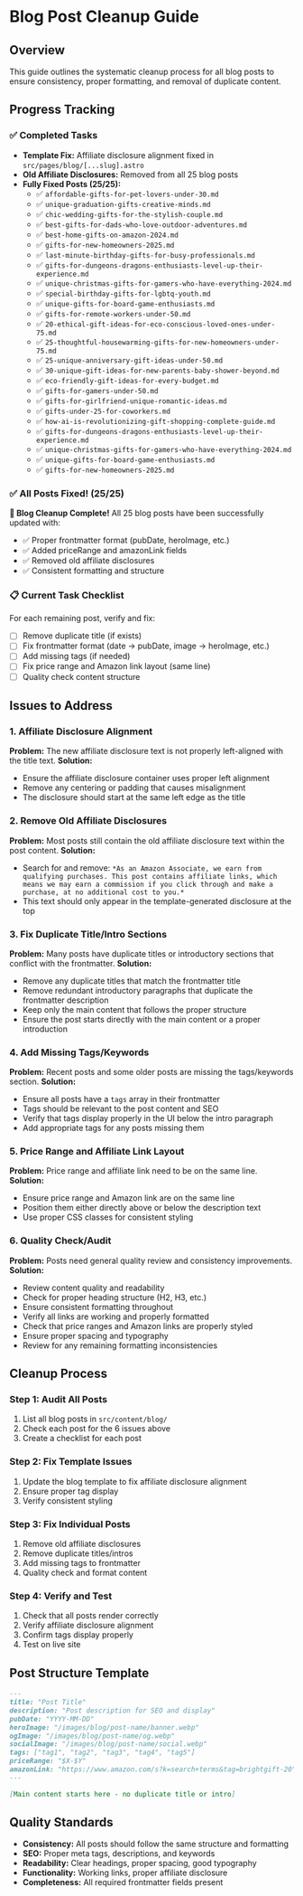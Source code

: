 # Blog Post Cleanup Guide

## Overview
This guide outlines the systematic cleanup process for all blog posts to ensure consistency, proper formatting, and removal of duplicate content.

## Progress Tracking

### ✅ Completed Tasks
- **Template Fix:** Affiliate disclosure alignment fixed in `src/pages/blog/[...slug].astro`
- **Old Affiliate Disclosures:** Removed from all 25 blog posts
- **Fully Fixed Posts (25/25):**
  - ✅ `affordable-gifts-for-pet-lovers-under-30.md`
  - ✅ `unique-graduation-gifts-creative-minds.md`
  - ✅ `chic-wedding-gifts-for-the-stylish-couple.md`
  - ✅ `best-gifts-for-dads-who-love-outdoor-adventures.md`
  - ✅ `best-home-gifts-on-amazon-2024.md`
  - ✅ `gifts-for-new-homeowners-2025.md`
  - ✅ `last-minute-birthday-gifts-for-busy-professionals.md`
  - ✅ `gifts-for-dungeons-dragons-enthusiasts-level-up-their-experience.md`
  - ✅ `unique-christmas-gifts-for-gamers-who-have-everything-2024.md`
  - ✅ `special-birthday-gifts-for-lgbtq-youth.md`
  - ✅ `unique-gifts-for-board-game-enthusiasts.md`
  - ✅ `gifts-for-remote-workers-under-50.md`
  - ✅ `20-ethical-gift-ideas-for-eco-conscious-loved-ones-under-75.md`
  - ✅ `25-thoughtful-housewarming-gifts-for-new-homeowners-under-75.md`
  - ✅ `25-unique-anniversary-gift-ideas-under-50.md`
  - ✅ `30-unique-gift-ideas-for-new-parents-baby-shower-beyond.md`
  - ✅ `eco-friendly-gift-ideas-for-every-budget.md`
  - ✅ `gifts-for-gamers-under-50.md`
  - ✅ `gifts-for-girlfriend-unique-romantic-ideas.md`
  - ✅ `gifts-under-25-for-coworkers.md`
  - ✅ `how-ai-is-revolutionizing-gift-shopping-complete-guide.md`
  - ✅ `gifts-for-dungeons-dragons-enthusiasts-level-up-their-experience.md`
  - ✅ `unique-christmas-gifts-for-gamers-who-have-everything-2024.md`
  - ✅ `unique-gifts-for-board-game-enthusiasts.md`
  - ✅ `gifts-for-new-homeowners-2025.md`

### ✅ All Posts Fixed! (25/25)

**🎉 Blog Cleanup Complete!** All 25 blog posts have been successfully updated with:
- ✅ Proper frontmatter format (pubDate, heroImage, etc.)
- ✅ Added priceRange and amazonLink fields
- ✅ Removed old affiliate disclosures
- ✅ Consistent formatting and structure

### 📋 Current Task Checklist
For each remaining post, verify and fix:
- [ ] Remove duplicate title (if exists)
- [ ] Fix frontmatter format (date → pubDate, image → heroImage, etc.)
- [ ] Add missing tags (if needed)
- [ ] Fix price range and Amazon link layout (same line)
- [ ] Quality check content structure

## Issues to Address

### 1. Affiliate Disclosure Alignment
**Problem:** The new affiliate disclosure text is not properly left-aligned with the title text.
**Solution:** 
- Ensure the affiliate disclosure container uses proper left alignment
- Remove any centering or padding that causes misalignment
- The disclosure should start at the same left edge as the title

### 2. Remove Old Affiliate Disclosures
**Problem:** Most posts still contain the old affiliate disclosure text within the post content.
**Solution:**
- Search for and remove: `*As an Amazon Associate, we earn from qualifying purchases. This post contains affiliate links, which means we may earn a commission if you click through and make a purchase, at no additional cost to you.*`
- This text should only appear in the template-generated disclosure at the top

### 3. Fix Duplicate Title/Intro Sections
**Problem:** Many posts have duplicate titles or introductory sections that conflict with the frontmatter.
**Solution:**
- Remove any duplicate titles that match the frontmatter title
- Remove redundant introductory paragraphs that duplicate the frontmatter description
- Keep only the main content that follows the proper structure
- Ensure the post starts directly with the main content or a proper introduction

### 4. Add Missing Tags/Keywords
**Problem:** Recent posts and some older posts are missing the tags/keywords section.
**Solution:**
- Ensure all posts have a `tags` array in their frontmatter
- Tags should be relevant to the post content and SEO
- Verify that tags display properly in the UI below the intro paragraph
- Add appropriate tags for any posts missing them

### 5. Price Range and Affiliate Link Layout
**Problem:** Price range and affiliate link need to be on the same line.
**Solution:**
- Ensure price range and Amazon link are on the same line
- Position them either directly above or below the description text
- Use proper CSS classes for consistent styling

### 6. Quality Check/Audit
**Problem:** Posts need general quality review and consistency improvements.
**Solution:**
- Review content quality and readability
- Check for proper heading structure (H2, H3, etc.)
- Ensure consistent formatting throughout
- Verify all links are working and properly formatted
- Check that price ranges and Amazon links are properly styled
- Ensure proper spacing and typography
- Review for any remaining formatting inconsistencies

## Cleanup Process

### Step 1: Audit All Posts
1. List all blog posts in `src/content/blog/`
2. Check each post for the 6 issues above
3. Create a checklist for each post

### Step 2: Fix Template Issues
1. Update the blog template to fix affiliate disclosure alignment
2. Ensure proper tag display
3. Verify consistent styling

### Step 3: Fix Individual Posts
1. Remove old affiliate disclosures
2. Remove duplicate titles/intros
3. Add missing tags to frontmatter
4. Quality check and format content

### Step 4: Verify and Test
1. Check that all posts render correctly
2. Verify affiliate disclosure alignment
3. Confirm tags display properly
4. Test on live site

## Post Structure Template

```markdown
---
title: "Post Title"
description: "Post description for SEO and display"
pubDate: "YYYY-MM-DD"
heroImage: "/images/blog/post-name/banner.webp"
ogImage: "/images/blog/post-name/og.webp"
socialImage: "/images/blog/post-name/social.webp"
tags: ["tag1", "tag2", "tag3", "tag4", "tag5"]
priceRange: "$X-$Y"
amazonLink: "https://www.amazon.com/s?k=search+terms&tag=brightgift-20"
---

[Main content starts here - no duplicate title or intro]
```

## Quality Standards

- **Consistency:** All posts should follow the same structure and formatting
- **SEO:** Proper meta tags, descriptions, and keywords
- **Readability:** Clear headings, proper spacing, good typography
- **Functionality:** Working links, proper affiliate disclosure
- **Completeness:** All required frontmatter fields present 